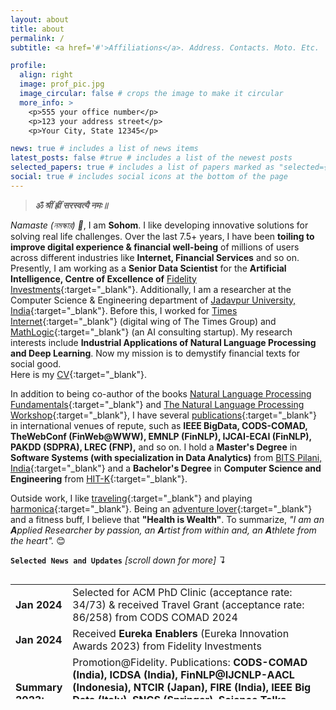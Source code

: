```yaml
---
layout: about
title: about
permalink: /
subtitle: <a href='#'>Affiliations</a>. Address. Contacts. Moto. Etc.

profile:
  align: right
  image: prof_pic.jpg
  image_circular: false # crops the image to make it circular
  more_info: >
    <p>555 your office number</p>
    <p>123 your address street</p>
    <p>Your City, State 12345</p>

news: true # includes a list of news items
latest_posts: false #true # includes a list of the newest posts
selected_papers: true # includes a list of papers marked as "selected={true}"
social: true # includes social icons at the bottom of the page
---
```


> **_ॐ श्रीं ह्रीं सरस्वत्यै नमः॥_**

*Namaste (নমস্কার) 🙏*, I am **Sohom**. I like developing innovative solutions for solving real life challenges. Over the last 7.5+ years, I have been **toiling to improve digital experience & financial well-being** of millions of users across different industries like **Internet, Financial Services** and so on. Presently, I am working as a **Senior Data Scientist** for the **Artificial Intelligence, Centre of Excellence of** [Fidelity Investments](https://www.fidelity.com/){:target="_blank"}. Additionally, I am a researcher at the Computer Science & Engineering department of [Jadavpur University, India](https://jadavpuruniversity.in/){:target="_blank"}. Before this, I worked for [Times Internet](https://timesinternet.in){:target="_blank"} (digital wing of The Times Group) and [MathLogic](https://www.linkedin.com/company/mathlogic/){:target="_blank"} (an AI consulting startup). My research interests include **Industrial Applications of Natural Language Processing and Deep Learning**. Now my mission is to demystify financial texts for social good.<br>
Here is my [CV](/files/Sohom_Resume.pdf){:target="_blank"}. <br> 


In addition to being co-author of the books [Natural Language Processing Fundamentals](https://www.packtpub.com/in/big-data-and-business-intelligence/natural-language-processing-fundamentals){:target="_blank"} and [The Natural Language Processing Workshop](https://www.packtpub.com/in/data/the-natural-language-processing-workshop-second-edition){:target="_blank"}, I have several [publications](https://scholar.google.com/citations?user=7Jm4_McAAAAJ&hl=en){:target="_blank"} in international venues of repute, such as **IEEE BigData, CODS-COMAD, TheWebConf (FinWeb@WWW), EMNLP (FinNLP), IJCAI-ECAI (FinNLP), PAKDD (SDPRA), LREC (FNP),** and so on. I hold a **Master's Degree** in **Software Systems (with specialization in Data Analytics)** from [BITS Pilani, India](http://www.bits-pilani.ac.in/){:target="_blank"} and a **Bachelor's Degree** in **Computer Science and Engineering** from [HIT-K](https://www.heritageit.edu/){:target="_blank"}. 

Outside work, I like [traveling](https://youtube.com/playlist?list=PLWVXvBh2xmj8BHN7jBCsaKpd5JP4xOT7T){:target="_blank"} and playing [harmonica](https://www.youtube.com/playlist?list=PLWVXvBh2xmj_yWcdldvo6w1LD1C-d4xSw){:target="_blank"}. Being an [adventure lover](https://www.youtube.com/playlist?list=PLWVXvBh2xmj-XlHYzumNLZazfpmim4klq){:target="_blank"} and a fitness buff, I believe that **"Health is Wealth"**. To summarize, *"I am an **A**pplied Researcher by passion, an **A**rtist from within and, an **A**thlete from the heart".* 😊

<b>`Selected News and Updates`</b> <em>[scroll down for more] ↴</em>
<div style="height:200px;overflow:auto;">
<table>
<col width="60px">
<col width="650px">
  <tr><td><b>Jan 2024</b></td> <td> Selected for ACM PhD Clinic (acceptance rate: 34/73) & received Travel Grant (acceptance rate: 86/258) from CODS COMAD 2024 </td></tr>
  <tr><td><b>Jan 2024</b></td> <td> Received <b>Eureka Enablers</b> (Eureka Innovation Awards 2023) from Fidelity Investments</td></tr>
  <tr><td><b>Summary 2023:</b></td><td> Promotion@Fidelity. Publications: <b>CODS-COMAD (India), ICDSA (India), FinNLP@IJCNLP-AACL (Indonesia), NTCIR (Japan), FIRE (India), IEEE Big Data (Italy), SNCS (Springer), Science Talks (Elsevier)</b>. Completed PhD coursework at <b>Jadavpur University</b>.</td></tr>
  <tr><td><b>Aug 2023:</b></td><td> My <a href="https://scholar.google.com/citations?user=7Jm4_McAAAAJ&hl=en" target="_blank"> Google Scholar </a> profile reached 100 citations. Miles to go! </td></tr>
  <tr><td><b>May 2023:</b></td><td> Received On the Spot (India) award from Fidelity Investments. </td></tr>
<tr><td><b>Jan 2023:</b></td><td> Presented two research papers at <a href="https://cods-comad.in/2023/" target="_blank">CODS-COMAD 2023</a>, IIT-Bombay, India. Received <a href="https://cods-comad.in/2023/awards.php" target="_blank">honourable mention</a> in the YRS track. </td></tr>
<tr><td><b>Jan 2023:</b></td><td>Promoted to the post of <b>Senior Data Scientist at Fidelity Investments</b></td></tr>  
<tr><td><b>Summary 2022:</b></td><td>Published research papers in <b>FinNLP@EMNLP (UAE), FNP@LREC (France), FinWeb@WWW (France), NTCIR (Japan), FinNLP@IJCAI-ECAI (Austria), FIRE (India), IJIT (Springer), Software Impacts (Elsevier), Frontiers in AI.</b> Filed a <b>US patent</b>. Registered at <b>Jadavpur University.</b> </td></tr>
<tr><td><b>Nov 2022:</b></td><td> Our papers, "FLUEnT: Financial Language Understandability Enhancement Toolkit" and "Using Natural Language Processing to Enhance Understandability of Financial Texts" got accepted at  <a href="https://cods-comad.in/2023/" target="_blank">6<sup>th</sup> Joint International Conference on Data Science & Management of Data (10<sup>th</sup> ACM IKDD CODS and 28<sup>th</sup> COMAD-2023)</a>, Mumbai, India.  <a href="https://easychair.org/publications/preprint/cWW5" target="_blank">(pre-print paper-1)</a>  <a href="https://easychair.org/publications/preprint/Ldxz" target="_blank">(pre-print paper-2)</a></td></tr>
<tr><td><b>Oct 2022:</b></td><td> Our paper, "Evaluating Impact of Social Media Posts by Executives on Stock Prices" got accepted at the <a href="http://fire.irsi.res.in/fire/2022/home/" target="_blank">14<sup>th</sup> meeting of Forum for Information Retrieval Evaluation (FIRE-2022)</a>, Kolkata, India.  <a href="https://arxiv.org/abs/2211.01287" target="_blank">(pre-print)</a></td></tr>
<tr><td><b>Jun 2022:</b></td><td> Virtually presenting our research paper, <a href="http://www.lrec-conf.org/proceedings/lrec2022/workshops/FNP/pdf/2022.fnp-1.1.pdf"  target="_blank"> FinRAD: Financial Readability Assessment Dataset - 13,000+ Definitions of Financial Terms for Measuring Readability</a> at the <a href="http://wp.lancs.ac.uk/cfie/fnp2022/" target="_blank">Financial Narrative Processing</a> workshop of <a href="https://lrec2022.lrec-conf.org/en/" target="_blank">LREC 2022</a>, Marseille, France.</td></tr>
<tr><td><b>Mar 2022:</b></td><td> Our paper <a href="https://arxiv.org/abs/2202.00631" target="_blank">FiNCAT: Financial Numeral Claim Analysis Tool</a> got accepted at <a href="https://sites.google.com/nlg.csie.ntu.edu.tw/finweb2022/accepted-papers" target="_blank">FinWeb</a> (collocated with <a href="https://www2022.thewebconf.org/" target="_blank">ACM-The Web Conference-2022</a>) <a href="https://arxiv.org/abs/2202.00631" target="_blank">(pre-print)</a> <a href="https://github.com/sohomghosh/FiNCAT_Financial_Numeral_Claim_Analysis_Tool" target="_blank">(code)</a> <a href="https://huggingface.co/spaces/sohomghosh/FiNCAT_Financial_Numeral_Claim_Analysis_Tool" target="_blank">(demo)</a> </td></tr>
<tr><td><b>Summary 2021:</b></td><td>Published research papers in <b>SDPRA@PAKDD (India), FinNLP@IJCAI (Canada), FNP (UK), ICCMDE (India), ICON (India).</b> Delivered a talk on <b>Data Visualization at XIM, University, India.</b> Filed a <b> US patent</b>.</td></tr>
<tr><td><b>Summary 2020:</b></td><td> Co-authored the book <a href="https://www.packtpub.com/in/data/the-natural-language-processing-workshop-second-edition" target="_blank">The Natural Language Processing Workshop</a> (<b>Packt publishing, UK</b>). Published research papers in <b>ACAI (China), IJIT (Springer)</b>. Got promoted to the post of <b>Data Scientist at Fidelity Investments</b> (effective from Jan 2021).</td></tr>
<tr><td><b>Summary 2019:</b></td><td>Graduated from <b>BITS, Pilani (India) with Masters in Software Systems</b>. Co-authored the book <a href="https://www.packtpub.com/product/natural-language-processing-fundamentals/9781789954043" target="_blank">Natural Language Processing Fundamentals</a> (<b>Packt publishing, UK</b>). Joined <b>Fidelity Investments as a Senior Analyst.</b></td></tr>
<tr><td><b>Earlier:</b></td><td>Worked for <b>Times Internet & MathLogic as Data Scientist & Analyst</b> respectively. Graduated from HIT-K with B.Tech in <b>Computer Science & Engineering</b>. Qualified GATE. Published research papers in <b>ISSE (Springer), ICACNI (Springer), ICACCE (IEEE), etc.</b></td></tr>
 </table>
</div> 
